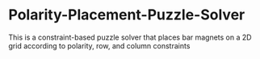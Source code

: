 # Polarity-Placement-Puzzle-Solver
This is a constraint-based puzzle solver that places bar magnets on a 2D grid according to polarity, row, and column constraints
